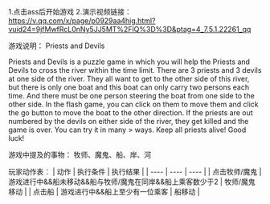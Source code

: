 
1.点击ass后开始游戏
2.演示视频链接：https://v.qq.com/x/page/p0929aa4hig.html?vuid24=9jfMwfRcL0nNy5JJ5MT%2FlQ%3D%3D&ptag=4_7.5.1.22261_qq

游戏说明：
Priests and Devils

Priests and Devils is a puzzle game in which you will help the Priests and Devils to cross the river within the time limit. There are 3 priests and 3 devils at one side of the river. They all want to get to the other side of this river, but there is only one boat and this boat can only carry two persons each time. And there must be one person steering the boat from one side to the other side. In the flash game, you can click on them to move them and click the go button to move the boat to the other direction. If the priests are out numbered by the devils on either side of the river, they get killed and the game is over. You can try it in many > ways. Keep all priests alive! Good luck!


游戏中提及的事物：
牧师、魔鬼、船、岸、河

玩家动作表：
|  动作   | 执行条件  | 执行结果 |
|  ----  | ----  | ---- |
| 点击牧师/魔鬼 | 游戏进行中&&船未移动&&船与牧师/魔鬼在同岸&&船上乘客数少于2   | 牧师/魔鬼移动     |
| 点击船        | 游戏进行中&&船上至少有一位乘客                              | 船移动            |


